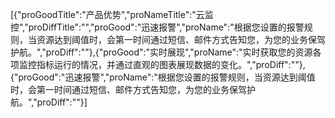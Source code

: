 [{"proGoodTitle":"产品优势","proNameTitle":"云监控","proDiffTitle":"","proGood":"迅速报警","proName":"根据您设置的报警规则，当资源达到阈值时，会第一时间通过短信、邮件方式告知您，为您的业务保驾护航。","proDiff":""},{"proGood":"实时展现","proName":"实时获取您的资源各项监控指标运行的情况，并通过直观的图表展现数据的变化。","proDiff":""},{"proGood":"迅速报警","proName":"根据您设置的报警规则，当资源达到阈值时，会第一时间通过短信、邮件方式告知您，为您的业务保驾护航。","proDiff":""}]